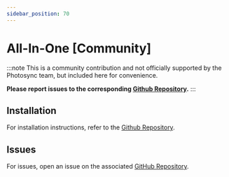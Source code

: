 ```yaml
---
sidebar_position: 70
---
```


# All-In-One [Community]

:::note
This is a community contribution and not officially supported by the  Photosync  team, but included here for convenience.

**Please report issues to the corresponding [Github Repository][github].**
:::

## Installation

For installation instructions, refer to the [Github Repository][github].

## Issues

For issues, open an issue on the associated [GitHub Repository][github].

[github]: https://github.com/imagegenius/docker-immich/
